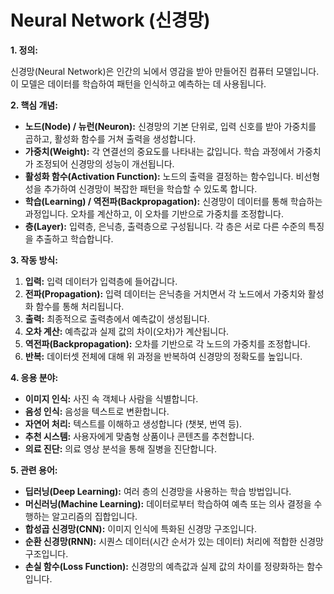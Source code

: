 # Neural Network (신경망)

**1. 정의:**

신경망(Neural Network)은 인간의 뇌에서 영감을 받아 만들어진 컴퓨터 모델입니다. 이 모델은 데이터를 학습하여 패턴을 인식하고 예측하는 데 사용됩니다.

**2. 핵심 개념:**

*   **노드(Node) / 뉴런(Neuron):** 신경망의 기본 단위로, 입력 신호를 받아 가중치를 곱하고, 활성화 함수를 거쳐 출력을 생성합니다.
*   **가중치(Weight):** 각 연결선의 중요도를 나타내는 값입니다. 학습 과정에서 가중치가 조정되어 신경망의 성능이 개선됩니다.
*   **활성화 함수(Activation Function):** 노드의 출력을 결정하는 함수입니다. 비선형성을 추가하여 신경망이 복잡한 패턴을 학습할 수 있도록 합니다.
*   **학습(Learning) / 역전파(Backpropagation):** 신경망이 데이터를 통해 학습하는 과정입니다. 오차를 계산하고, 이 오차를 기반으로 가중치를 조정합니다.
*   **층(Layer):** 입력층, 은닉층, 출력층으로 구성됩니다. 각 층은 서로 다른 수준의 특징을 추출하고 학습합니다.

**3. 작동 방식:**

1.  **입력:** 입력 데이터가 입력층에 들어갑니다.
2.  **전파(Propagation):** 입력 데이터는 은닉층을 거치면서 각 노드에서 가중치와 활성화 함수를 통해 처리됩니다.
3.  **출력:** 최종적으로 출력층에서 예측값이 생성됩니다.
4.  **오차 계산:** 예측값과 실제 값의 차이(오차)가 계산됩니다.
5.  **역전파(Backpropagation):** 오차를 기반으로 각 노드의 가중치를 조정합니다.
6.  **반복:** 데이터셋 전체에 대해 위 과정을 반복하여 신경망의 정확도를 높입니다.

**4. 응용 분야:**

*   **이미지 인식:** 사진 속 객체나 사람을 식별합니다.
*   **음성 인식:** 음성을 텍스트로 변환합니다.
*   **자연어 처리:** 텍스트를 이해하고 생성합니다 (챗봇, 번역 등).
*   **추천 시스템:** 사용자에게 맞춤형 상품이나 콘텐츠를 추천합니다.
*   **의료 진단:** 의료 영상 분석을 통해 질병을 진단합니다.

**5. 관련 용어:**

*   **딥러닝(Deep Learning):** 여러 층의 신경망을 사용하는 학습 방법입니다.
*   **머신러닝(Machine Learning):** 데이터로부터 학습하여 예측 또는 의사 결정을 수행하는 알고리즘의 집합입니다.
*   **합성곱 신경망(CNN):** 이미지 인식에 특화된 신경망 구조입니다.
*   **순환 신경망(RNN):** 시퀀스 데이터(시간 순서가 있는 데이터) 처리에 적합한 신경망 구조입니다.
*   **손실 함수(Loss Function):** 신경망의 예측값과 실제 값의 차이를 정량화하는 함수입니다.